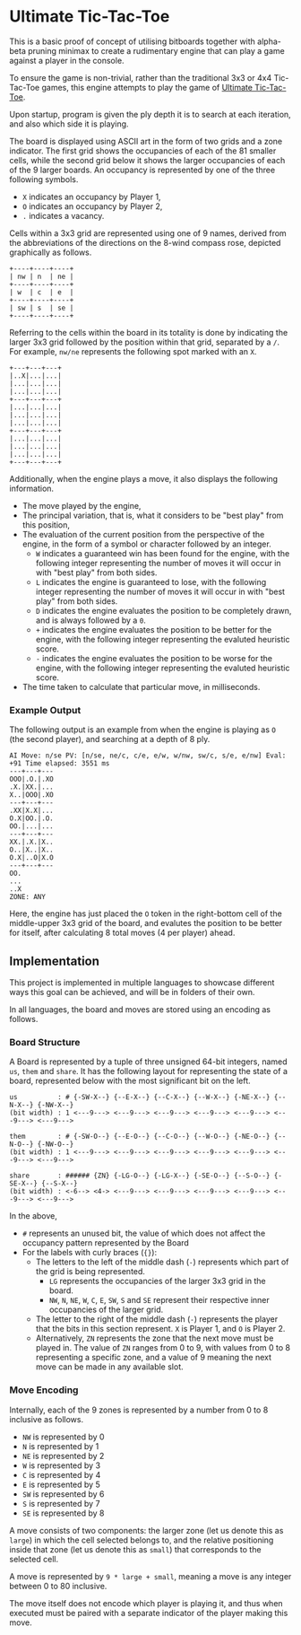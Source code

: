 # Ultimate Tic-Tac-Toe

This is a basic proof of concept of utilising bitboards together with alpha-beta pruning minimax to create a rudimentary engine that can play a game against a player in the console.

To ensure the game is non-trivial, rather than the traditional 3x3 or 4x4 Tic-Tac-Toe games, this engine attempts to play the game of [Ultimate Tic-Tac-Toe](https://en.wikipedia.org/wiki/Ultimate_tic-tac-toe).

Upon startup, program is given the ply depth it is to search at each iteration,
and also which side it is playing.

The board is displayed using ASCII art in the form of two grids and a zone indicator. The first grid shows the occupancies of each of the 81 smaller cells, while the second grid below it shows the larger occupancies of each of the 9 larger boards.
An occupancy is represented by one of the three following symbols.
* `X` indicates an occupancy by Player 1,
* `O` indicates an occupancy by Player 2,
* `.` indicates a vacancy.

Cells within a 3x3 grid are represented using one of 9 names, derived from the abbreviations of the directions on the 8-wind compass rose, depicted graphically as follows.
```
+----+----+----+
| nw | n  | ne |
+----+----+----+
| w  | c  | e  |
+----+----+----+
| sw | s  | se |
+----+----+----+
```

Referring to the cells within the board in its totality is done by indicating the larger 3x3 grid followed by the position within that grid, separated by a `/`. For example, `nw/ne` represents the following spot marked with an `X`.

```
+---+---+---+
|..X|...|...|
|...|...|...|
|...|...|...|
+---+---+---+
|...|...|...|
|...|...|...|
|...|...|...|
+---+---+---+
|...|...|...|
|...|...|...|
|...|...|...|
+---+---+---+
```

Additionally, when the engine plays a move, it also displays the following information.
* The move played by the engine,
* The principal variation, that is, what it considers to be "best play" from this position,
* The evaluation of the current position from the perspective of the engine,
  in the form of a symbol or character followed by an integer.
    * `W` indicates a guaranteed win has been found for the engine, with the following integer representing the number of moves it will occur in with "best play" from both sides.
    * `L` indicates the engine is guaranteed to lose, with the following integer representing the number of moves it will occur in with "best play" from both sides.
    * `D` indicates the engine evaluates the position to be completely drawn, and is always followed by a `0`.
    * `+` indicates the engine evaluates the position to be better for the engine, with the following integer representing the evaluted heuristic score.
    * `-` indicates the engine evaluates the position to be worse for the engine, with the following integer representing the evaluted heuristic score.
* The time taken to calculate that particular move, in milliseconds.

### Example Output
The following output is an example from when the engine is playing as `O` (the second player), and searching at a depth of 8 ply.
```
AI Move: n/se PV: [n/se, ne/c, c/e, e/w, w/nw, sw/c, s/e, e/nw] Eval: +91 Time elapsed: 3551 ms
---+---+---
OOO|.O.|.XO
.X.|XX.|...
X..|OOO|.XO
---+---+---
.XX|X.X|...
O.X|OO.|.O.
OO.|...|...
---+---+---
XX.|.X.|X..
O..|X..|X..
O.X|..O|X.O
---+---+---
OO.
...
..X
ZONE: ANY
```

Here, the engine has just placed the `O` token in the right-bottom cell of the middle-upper 3x3 grid
of the board, and evalutes the position to be better for itself,
after calculating 8 total moves (4 per player) ahead.

## Implementation

This project is implemented in multiple languages to showcase different ways this goal can be achieved, and will be in folders of their own.

In all languages, the board and moves are stored using an encoding as follows.

### Board Structure

A Board is represented by a tuple of three unsigned 64-bit integers, named `us`, `them` and `share`.
It has the following layout for representing the state of a board,
represented below with the most significant bit on the left.
```
us          : # {-SW-X--} {--E-X--} {--C-X--} {--W-X--} {-NE-X--} {--N-X--} {-NW-X--}
(bit width) : 1 <---9---> <---9---> <---9---> <---9---> <---9---> <---9---> <---9--->

them        : # {-SW-O--} {--E-O--} {--C-O--} {--W-O--} {-NE-O--} {--N-O--} {-NW-O--}
(bit width) : 1 <---9---> <---9---> <---9---> <---9---> <---9---> <---9---> <---9--->

share       : ###### {ZN} {-LG-O--} {-LG-X--} {-SE-O--} {--S-O--} {-SE-X--} {--S-X--}
(bit width) : <-6--> <4-> <---9---> <---9---> <---9---> <---9---> <---9---> <---9--->
```

In the above,
* `#` represents an unused bit, the value of which does not affect the occupancy pattern represented by the Board
* For the labels with curly braces (`{}`):
    * The letters to the left of the middle dash (`-`) represents which part of the grid is being represented.
        * `LG` represents the occupancies of the larger 3x3 grid in the board.
        * `NW`, `N`, `NE`, `W`, `C`, `E`, `SW`, `S` and `SE` represent their respective inner occupancies of the larger grid.
    * The letter to the right of the middle dash (`-`) represents the player that the bits
    in this section represent. `X` is Player 1, and `O` is Player 2.
    * Alternatively, `ZN` represents the zone that the next move must be played in.
    The value of `ZN` ranges from 0 to 9, with values from 0 to 8 representing a specific zone,
    and a value of 9 meaning the next move can be made in any available slot.


### Move Encoding

Internally, each of the 9 zones is represented by a number from 0 to 8 inclusive as follows.
* `NW` is represented by 0
* `N` is represented by 1
* `NE` is represented by 2
* `W` is represented by 3
* `C` is represented by 4
* `E` is represented by 5
* `SW` is represented by 6
* `S` is represented by 7
* `SE` is represented by 8

A move consists of two components: the larger zone (let us denote this as `large`)
in which the cell selected belongs to,
and the relative positioning inside that zone (let us denote this as `small`)
that corresponds to the selected cell.

A move is represented by `9 * large + small`, meaning a move is any integer between 0 to 80 inclusive.

The move itself does not encode which player is playing it, and thus when executed must be paired with a separate indicator of the player making this move.